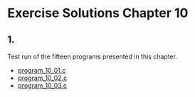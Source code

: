 # Exercise Solutions Chapter 10 #
## 1. ##
Test run of the fifteen programs presented in this chapter.  
 - [program_10_01.c](Exercise_01/Program_10_01/program_10_01.c)  
 - [program_10_02.c](Exercise_01/Program_10_02/program_10_02.c)  
 - [program_10_03.c](Exercise_01/Program_10_03/program_10_03.c)  
